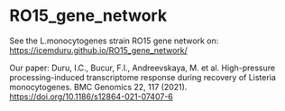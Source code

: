 # RO15_gene_network

See the L.monocytogenes strain RO15 gene network on: https://icemduru.github.io/RO15_gene_network/

Our paper: 
Duru, I.C., Bucur, F.I., Andreevskaya, M. et al. High-pressure processing-induced transcriptome response during recovery of Listeria monocytogenes. BMC Genomics 22, 117 (2021). https://doi.org/10.1186/s12864-021-07407-6
